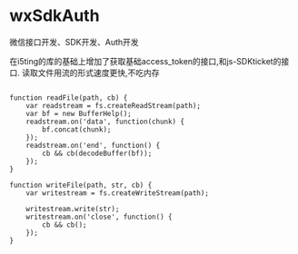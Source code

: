 # wxSdkAuth
微信接口开发、SDK开发、Auth开发

在i5ting的库的基础上增加了获取基础access_token的接口,和js-SDKticket的接口.
读取文件用流的形式速度更快,不吃内存
```

function readFile(path, cb) {
    var readstream = fs.createReadStream(path);
    var bf = new BufferHelp();
    readstream.on('data', function(chunk) {
        bf.concat(chunk);
    });
    readstream.on('end', function() {
        cb && cb(decodeBuffer(bf));
    });
}

function writeFile(path, str, cb) {
    var writestream = fs.createWriteStream(path);

    writestream.write(str);
    writestream.on('close', function() {
        cb && cb();
    });
}
```
